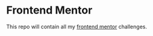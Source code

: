 # Frontend Mentor
This repo will contain all my [frontend mentor](https://www.frontendmentor.io) challenges. 
